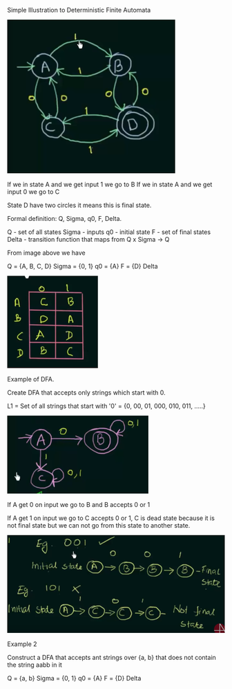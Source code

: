 Simple Illustration to Deterministic Finite Automata

![img.png](Determenistic_Finite_Automata.png)

If we in state A and we get input 1 we go to B
If we in state A and we get input 0 we go to C

State D have two circles it means this is final state.

Formal definition: Q, Sigma, q0, F, Delta.

Q - set of all states
Sigma - inputs
q0 - initial state
F - set of final states
Delta - transition function that maps from Q x Sigma -> Q

From image above we have 

Q = {A, B, C, D}
Sigma = {0, 1}
q0 = {A}
F = {D}
Delta

![img.png](Determenistic_Finite_Automata_2.png)

Example of DFA.

Create DFA that accepts only strings which start with 0.

L1 = Set of all strings that start with '0'
= {0, 00, 01, 000, 010, 011, .....}

![img.png](Determenistic_Finite_Automata_3.png)

If A get 0 on input we go to B and B accepts 0 or 1 

If A get 1 on input we go to C accepts 0 or 1, C is dead state because it is not final state but we can not 
go from this state to another state.

![img.png](Determenistic_Finite_Automata_4.png)

Example 2 

Construct a DFA that accepts ant strings over {a, b} that does not contain
the string aabb in it

Q = {a, b}
Sigma = {0, 1}
q0 = {A}
F = {D}
Delta
